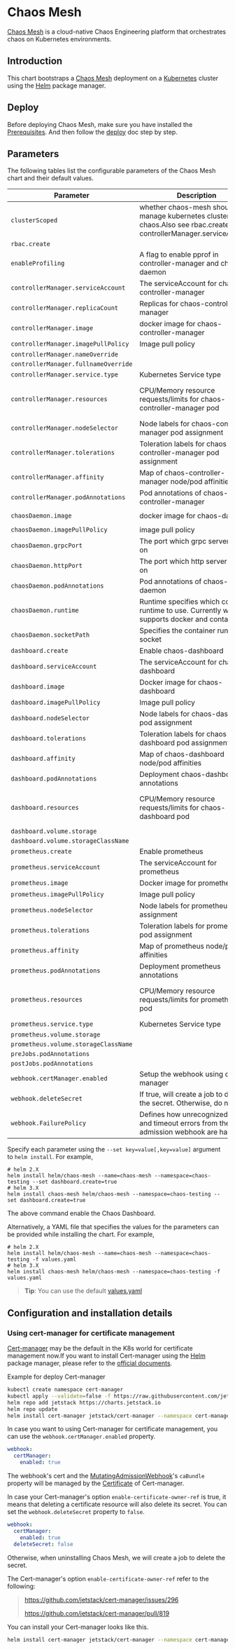 # Chaos Mesh

[Chaos Mesh](https://github.com/pingcap/chaos-mesh) is a cloud-native Chaos Engineering platform that orchestrates chaos on Kubernetes environments.

## Introduction

This chart bootstraps a [Chaos Mesh](https://github.com/pingcap/chaos-mesh) deployment on a [Kubernetes](http://kubernetes.io) cluster using the [Helm](https://helm.sh) package manager.

## Deploy

Before deploying Chaos Mesh, make sure you have installed the [Prerequisites](https://github.com/pingcap/chaos-mesh/blob/master/doc/deploy.md#prerequisites). And then follow the [deploy](https://github.com/pingcap/chaos-mesh/blob/master/doc/deploy.md) doc step by step.

## Parameters

The following tables list the configurable parameters of the Chaos Mesh chart and their default values.

|                 Parameter                  |                                                     Description                                                      |                         Default                         |
|--------------------------------------------|----------------------------------------------------------------------------------------------------------------------|---------------------------------------------------------|
| `clusterScoped`                            | whether chaos-mesh should manage kubernetes cluster wide chaos.Also see rbac.create and controllerManager.serviceAccount | `true` |
| `rbac.create` |  | `true`                                                |
| `enableProfiling` | A flag to enable pprof in controller-manager and chaos-daemon  | `false` |
| `controllerManager.serviceAccount` | The serviceAccount for chaos-controller-manager | `chaos-controller-manager` |
| `controllerManager.replicaCount` | Replicas for chaos-controller-manager | `1` |
| `controllerManager.image` | docker image for chaos-controller-manager  | `pingcap/chaos-mesh:latest` |
| `controllerManager.imagePullPolicy` | Image pull policy | `Always` |
| `controllerManager.nameOverride` |  |  |
| `controllerManager.fullnameOverride` |  |  |
| `controllerManager.service.type` | Kubernetes Service type | `ClusterIP` |
| `controllerManager.resources` | CPU/Memory resource requests/limits for chaos-controller-manager pod | `requests: { cpu: "250m", memory: "512Mi" }, limits:{ cpu: "500m", memory: "1024Mi" }`   |
| `controllerManager.nodeSelector` |  Node labels for chaos-controller-manager pod assignment | `{}` |
| `controllerManager.tolerations` |  Toleration labels for chaos-controller-manager pod assignment | `[]` |
| `controllerManager.affinity` |  Map of chaos-controller-manager node/pod affinities | `{}` |
| `controllerManager.podAnnotations` |  Pod annotations of chaos-controller-manager | `{}`|
| `chaosDaemon.image` | docker image for chaos-daemon | `pingcap/chaos-mesh:latest` |
| `chaosDaemon.imagePullPolicy` | image pull policy | `Always` |
| `chaosDaemon.grpcPort` | The port which grpc server listens on | `31767` |
| `chaosDaemon.httpPort` | The port which http server listens on | `31766` |
| `chaosDaemon.podAnnotations` | Pod annotations of chaos-daemon | `{}` |
| `chaosDaemon.runtime` | Runtime specifies which container runtime to use. Currently we only supports docker and containerd. | `docker` |
| `chaosDaemon.socketPath` | Specifies the container runtime socket | `/var/run/docker.sock` |
| `dashboard.create` | Enable chaos-dashboard | `false` |
| `dashboard.serviceAccount` | The serviceAccount for chaos-dashboard  | `chaos-dashboard` |
| `dashboard.image` | Docker image for chaos-dashboard | `pingcap/chaos-dashboard:latest` |
| `dashboard.imagePullPolicy` | Image pull policy | `Always` |
| `dashboard.nodeSelector` | Node labels for chaos-dashboard  pod assignment | `{}` |
| `dashboard.tolerations` | Toleration labels for chaos-dashboard pod assignment | `[]` |
| `dashboard.affinity` | Map of chaos-dashboard node/pod affinities | `{}` |
| `dashboard.podAnnotations` | Deployment chaos-dashboard annotations | `{}` |
| `dashboard.resources` | CPU/Memory resource requests/limits for chaos-dashboard pod  | `requests: { cpu: "250m", memory: "512Mi" }, limits:{ cpu: "500m", memory: "1024Mi" }`  |
| `dashboard.volume.storage` | | `3Gi` |
| `dashboard.volume.storageClassName` | | `standard` |
| `prometheus.create` | Enable prometheus | `false` |
| `prometheus.serviceAccount` | The serviceAccount for prometheus | `prometheus` |
| `prometheus.image` | Docker image for prometheus | `prom/prometheus:v2.15.2` |
| `prometheus.imagePullPolicy` | Image pull policy | `IfNotPresent` |
| `prometheus.nodeSelector` | Node labels for prometheus pod assignment | `{}` |
| `prometheus.tolerations` | Toleration labels for prometheus pod assignment | `[]` |
| `prometheus.affinity` | Map of prometheus node/pod affinities | `{}` |
| `prometheus.podAnnotations` | Deployment prometheus annotations | `{}` |
| `prometheus.resources` | CPU/Memory resource requests/limits for prometheus pod |  `requests: { cpu: "250m", memory: "512Mi" }, limits:{ cpu: "500m", memory: "1024Mi" }`  |
| `prometheus.service.type` | Kubernetes Service type | `ClusterIP` |
| `prometheus.volume.storage` | | `2Gi` |
| `prometheus.volume.storageClassName` | | `standard` |
| `preJobs.podAnnotations` | | `{}` |
| `postJobs.podAnnotations` | | `{}` |
| `webhook.certManager.enabled` | Setup the webhook using cert-manager | `false` |
| `webhook.deleteSecret` | If true, will create a job to delete the secret. Otherwise, do nothing | `true` |
| `webhook.FailurePolicy` | Defines how unrecognized errors and timeout errors from the admission webhook are handled | `Ignore` |


Specify each parameter using the `--set key=value[,key=value]` argument to `helm install`. For example,
```console
# helm 2.X
helm install helm/chaos-mesh --name=chaos-mesh --namespace=chaos-testing --set dashboard.create=true
# helm 3.X
helm install chaos-mesh helm/chaos-mesh --namespace=chaos-testing --set dashboard.create=true
```

The above command enable the Chaos Dashboard.

Alternatively, a YAML file that specifies the values for the parameters can be provided while installing the chart. For example,

```console
# helm 2.X
helm install helm/chaos-mesh --name=chaos-mesh --namespace=chaos-testing -f values.yaml
# helm 3.X
helm install chaos-mesh helm/chaos-mesh --namespace=chaos-testing -f values.yaml
```

> **Tip**: You can use the default [values.yaml](values.yaml)

## Configuration and installation details

### Using cert-manager for certificate management

[Cert-manager](https://github.com/jetstack/cert-manager) may be the default in the K8s world for certificate management now.If you want to install Cert-manager using the [Helm](https://helm.sh) package manager, please refer to the [official documents](https://github.com/jetstack/cert-manager/tree/master/deploy/charts/cert-manager).

Example for deploy Cert-manager

```bash
kubectl create namespace cert-manager
kubectl apply --validate=false -f https://raw.githubusercontent.com/jetstack/cert-manager/v0.13.1/deploy/manifests/00-crds.yaml
helm repo add jetstack https://charts.jetstack.io
helm repo update
helm install cert-manager jetstack/cert-manager --namespace cert-manager --version v0.13.1
```

In case you want to using Cert-manager for certificate management, you can use the `webhook.certManager.enabled` property.

```yaml
webhook:
  certManager:
    enabled: true
```

The webhook's cert and the [MutatingAdmissionWebhook](https://kubernetes.io/docs/reference/access-authn-authz/admission-controllers/#mutatingadmissionwebhook)'s `caBundle` property will be managed by the [Certificate](https://cert-manager.io/docs/usage/certificate/) of Cert-manager.

In case your Cert-manager's option `enable-certificate-owner-ref` is true, it means that deleting a certificate resource will also delete its secret. You can set the `webhook.deleteSecret` property to `false`.

```yaml
webhook:
  certManager:
    enabled: true
  deleteSecret: false
```

Otherwise, when uninstalling Chaos Mesh, we will create a job to delete the secret.

The Cert-manager's option `enable-certificate-owner-ref` refer to the following:
> https://github.com/jetstack/cert-manager/issues/296
>
> https://github.com/jetstack/cert-manager/pull/819

You can install your Cert-manager looks like this.

```bash
helm install cert-manager jetstack/cert-manager --namespace cert-manager --version v0.13.1 --set extraArgs={"--enable-certificate-owner-ref"="true"}
```
